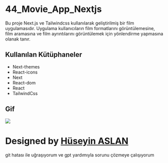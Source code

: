 # 44_Movie_App_Nextjs

Bu proje Next.js ve Tailwindcss kullanılarak geliştirilmiş bir film uygulamasıdır. Uygulama kullanıcıların film formatlarını görüntülemesine, film aramasına ve film ayrıntılarını görüntülemek için yönlendirme yapmasına olanak tanır.



## Kullanılan Kütüphaneler

* Next-themes
* React-icons
* Next
* React-dom
* React
* TailwindCss

## Gif

![](/public/Zight%20Recording%202024-08-21%20at%2004.31.16%20PM.gif)


#  Designed by <a href="https://www.linkedin.com/in/h%C3%BCseyin-aslan-128519203/" target="_blank">Hüseyin ASLAN</a> 

git hatası ile uğraşıyorum ve gpt yardımıyla sorunu çözmeye çalışıyorum